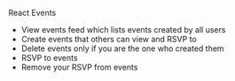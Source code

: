 React Events
- View events feed which lists events created by all users
- Create events that others can view and RSVP to
- Delete events only if you are the one who created them
- RSVP to events
- Remove your RSVP from events
